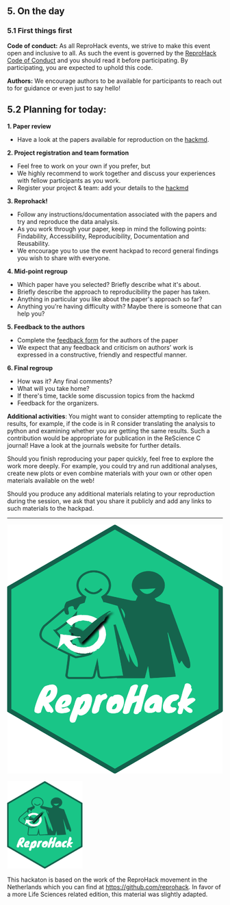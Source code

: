 ## 5. On the day

### 5.1 First things first

**Code of conduct:** As all ReproHack events, we strive to make this event open and inclusive to all. As such the event is governed by the [ReproHack Code of Conduct](https://github.com/reprohack/reprohack-hq/blob/master/CODE_OF_CONDUCT.md) and you should read it before participating. By participating, you are expected to uphold this code.

**Authors:** We encourage authors to be available for participants to reach out to for guidance or even just to say hello!

## 5.2 Planning for today:

**1. Paper review**
- Have a look at the papers available for reproduction on the [hackmd](https://hackmd.io/o3GZZhRORCOq6HGOLkyg3A). 

**2. Project registration and team formation**
- Feel free to work on your own if you prefer, but 
- We highly recommend to work together and discuss your experiences with fellow participants as you work.
- Register your project & team: add your details to the [hackmd](https://hackmd.io/o3GZZhRORCOq6HGOLkyg3A)

**3. Reprohack!**
- Follow any instructions/documentation associated with the papers and try and reproduce the data analysis. 
- As you work through your paper, keep in mind the following points: Findability, Accessibility, Reproducibility, Documentation and Reusability.
- We encourage you to use the event hackpad to record general findings you wish to share with everyone. 

**4. Mid-point regroup**
- Which paper have you selected? Briefly describe what it's about.
- Briefly describe the approach to reproducibility the paper has taken.
- Anything in particular you like about the paper's approach so far?
- Anything you're having difficulty with? Maybe there is someone that can help you?

**5. Feedback to the authors**
- Complete the [feedback form](https://forms.gle/uHxV588JztGuiB887) for the authors of the paper
- We expect that any feedback and criticism on authors’ work is expressed in a constructive, friendly and respectful manner.


**6. Final regroup**
- How was it? Any final comments?
- What will you take home? 
- If there's time, tackle some discussion topics from the hackmd
- Feedback for the organizers. 

**Additional activities**: 
You might want to consider attempting to replicate the results, for example, if the code is in R consider translating the analysis to python and examining whether you are getting the same results. Such a contribution would be appropriate for publication in the ReScience C journal! Have a look at the journals website for further details.

Should you finish reproducing your paper quickly, feel free to explore the work more deeply. For example, you could try and run additional analyses, create new plots or even combine materials with your own or other open materials available on the web!

Should you produce any additional materials relating to your reproduction during the session, we ask that you share it publicly and add any links to such materials to the hackpad.

----

![logo](img/logo.png)

<img src="img/logo.png" alt="reprohack" width=35%>

This hackaton is based on the work of the ReproHack movement in the Netherlands which you can find at https://github.com/reprohack. In favor of a more Life Sciences related edition, this material was slightly adapted.
